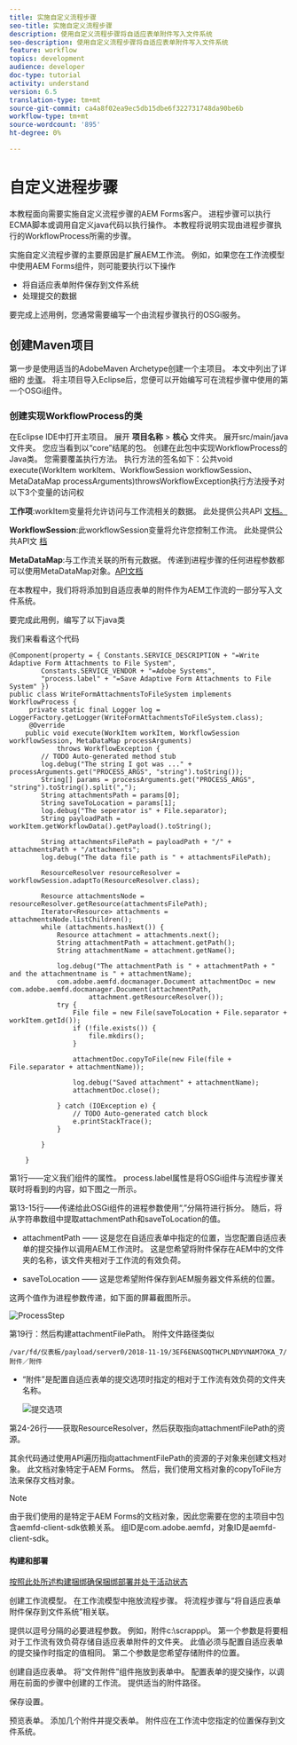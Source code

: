 ```yaml
---
title: 实施自定义流程步骤
seo-title: 实施自定义流程步骤
description: 使用自定义流程步骤将自适应表单附件写入文件系统
seo-description: 使用自定义流程步骤将自适应表单附件写入文件系统
feature: workflow
topics: development
audience: developer
doc-type: tutorial
activity: understand
version: 6.5
translation-type: tm+mt
source-git-commit: ca4a8f02ea9ec5db15dbe6f322731748da90be6b
workflow-type: tm+mt
source-wordcount: '895'
ht-degree: 0%

---
```



# 自定义进程步骤

本教程面向需要实施自定义流程步骤的AEM Forms客户。 进程步骤可以执行ECMA脚本或调用自定义java代码以执行操作。 本教程将说明实现由进程步骤执行的WorkflowProcess所需的步骤。

实施自定义流程步骤的主要原因是扩展AEM工作流。 例如，如果您在工作流模型中使用AEM Forms组件，则可能要执行以下操作

* 将自适应表单附件保存到文件系统
* 处理提交的数据

要完成上述用例，您通常需要编写一个由流程步骤执行的OSGi服务。

## 创建Maven项目

第一步是使用适当的AdobeMaven Archetype创建一个主项目。 本文中列出了详细的 [步骤](https://helpx.adobe.com/experience-manager/using/maven_arch13.html)。 将主项目导入Eclipse后，您便可以开始编写可在流程步骤中使用的第一个OSGi组件。


### 创建实现WorkflowProcess的类

在Eclipse IDE中打开主项目。 展开 **项目名称** > **核心** 文件夹。 展开src/main/java文件夹。 您应当看到以“core”结尾的包。 创建在此包中实现WorkflowProcess的Java类。 您需要覆盖执行方法。 执行方法的签名如下：公共void execute(WorkItem workItem、WorkflowSession workflowSession、MetaDataMap processArguments)throwsWorkflowException执行方法授予对以下3个变量的访问权

**工作项**:workItem变量将允许访问与工作流相关的数据。 此处提供公共API [文档。](https://helpx.adobe.com/experience-manager/6-3/sites/developing/using/reference-materials/diff-previous/changes/com.adobe.granite.workflow.WorkflowSession.html)

**WorkflowSession**:此workflowSession变量将允许您控制工作流。 此处提供公共API文 [档](https://helpx.adobe.com/experience-manager/6-3/sites/developing/using/reference-materials/diff-previous/changes/com.adobe.granite.workflow.WorkflowSession.html)

**MetaDataMap**:与工作流关联的所有元数据。 传递到进程步骤的任何进程参数都可以使用MetaDataMap对象。[API文档](https://helpx.adobe.com/experience-manager/6-5/sites/developing/using/reference-materials/javadoc/com/adobe/granite/workflow/metadata/MetaDataMap.html)

在本教程中，我们将将添加到自适应表单的附件作为AEM工作流的一部分写入文件系统。

要完成此用例，编写了以下java类

我们来看看这个代码

```
@Component(property = { Constants.SERVICE_DESCRIPTION + "=Write Adaptive Form Attachments to File System",
        Constants.SERVICE_VENDOR + "=Adobe Systems",
        "process.label" + "=Save Adaptive Form Attachments to File System" })
public class WriteFormAttachmentsToFileSystem implements WorkflowProcess {
     private static final Logger log = LoggerFactory.getLogger(WriteFormAttachmentsToFileSystem.class);
     @Override
    public void execute(WorkItem workItem, WorkflowSession workflowSession, MetaDataMap processArguments)
            throws WorkflowException {
        // TODO Auto-generated method stub
        log.debug("The string I got was ..." + processArguments.get("PROCESS_ARGS", "string").toString());
        String[] params = processArguments.get("PROCESS_ARGS", "string").toString().split(",");
        String attachmentsPath = params[0];
        String saveToLocation = params[1];
        log.debug("The seperator is" + File.separator);
        String payloadPath = workItem.getWorkflowData().getPayload().toString();
 
        String attachmentsFilePath = payloadPath + "/" + attachmentsPath + "/attachments";
        log.debug("The data file path is " + attachmentsFilePath);
 
        ResourceResolver resourceResolver = workflowSession.adaptTo(ResourceResolver.class);
 
        Resource attachmentsNode = resourceResolver.getResource(attachmentsFilePath);
        Iterator<Resource> attachments = attachmentsNode.listChildren();
        while (attachments.hasNext()) {
            Resource attachment = attachments.next();
            String attachmentPath = attachment.getPath();
            String attachmentName = attachment.getName();
 
            log.debug("The attachmentPath is " + attachmentPath + " and the attachmentname is " + attachmentName);
            com.adobe.aemfd.docmanager.Document attachmentDoc = new com.adobe.aemfd.docmanager.Document(attachmentPath,
                    attachment.getResourceResolver());
            try {
                File file = new File(saveToLocation + File.separator + workItem.getId());
                if (!file.exists()) {
                    file.mkdirs();
                }
 
                attachmentDoc.copyToFile(new File(file + File.separator + attachmentName));
 
                log.debug("Saved attachment" + attachmentName);
                attachmentDoc.close();
 
            } catch (IOException e) {
                // TODO Auto-generated catch block
                e.printStackTrace();
            }
 
        }
 
    }
```

第1行——定义我们组件的属性。 process.label属性是将OSGi组件与流程步骤关联时将看到的内容，如下图之一所示。

第13-15行——传递给此OSGi组件的进程参数使用“,”分隔符进行拆分。 随后，将从字符串数组中提取attachmentPath和saveToLocation的值。

* attachmentPath —— 这是您在自适应表单中指定的位置，当您配置自适应表单的提交操作以调用AEM工作流时。 这是您希望将附件保存在AEM中的文件夹的名称，该文件夹相对于工作流的有效负荷。

* saveToLocation —— 这是您希望附件保存到AEM服务器文件系统的位置。

这两个值作为进程参数传递，如下面的屏幕截图所示。

![ProcessStep](assets/implement-process-step.gif)


第19行：然后构建attachmentFilePath。 附件文件路径类似

    /var/fd/仪表板/payload/server0/2018-11-19/3EF6ENASOQTHCPLNDYVNAM7OKA_7/附件／附件

* “附件”是配置自适应表单的提交选项时指定的相对于工作流有效负荷的文件夹名称。

   ![提交选项](assets/af-submit-options.gif)

第24-26行——获取ResourceResolver，然后获取指向attachmentFilePath的资源。

其余代码通过使用API遍历指向attachmentFilePath的资源的子对象来创建文档对象。 此文档对象特定于AEM Forms。 然后，我们使用文档对象的copyToFile方法来保存文档对象。

>[!NOTE]
由于我们使用的是特定于AEM Forms的文档对象，因此您需要在您的主项目中包含aemfd-client-sdk依赖关系。 组ID是com.adobe.aemfd，对象ID是aemfd-client-sdk。

#### 构建和部署

[按照此处所述构建捆绑](https://helpx.adobe.com/experience-manager/using/maven_arch13.html#BuildtheOSGibundleusingMaven)[确保捆绑部署并处于活动状态](http://localhost:4502/system/console/bundles)

创建工作流模型。 在工作流模型中拖放流程步骤。 将流程步骤与“将自适应表单附件保存到文件系统”相关联。

提供以逗号分隔的必要进程参数。 例如，附件c:\\scrappp\\。 第一个参数是将要相对于工作流有效负荷存储自适应表单附件的文件夹。 此值必须与配置自适应表单的提交操作时指定的值相同。 第二个参数是您希望存储附件的位置。

创建自适应表单。 将“文件附件”组件拖放到表单中。 配置表单的提交操作，以调用在前面的步骤中创建的工作流。 提供适当的附件路径。

保存设置。

预览表单。 添加几个附件并提交表单。 附件应在工作流中您指定的位置保存到文件系统。

